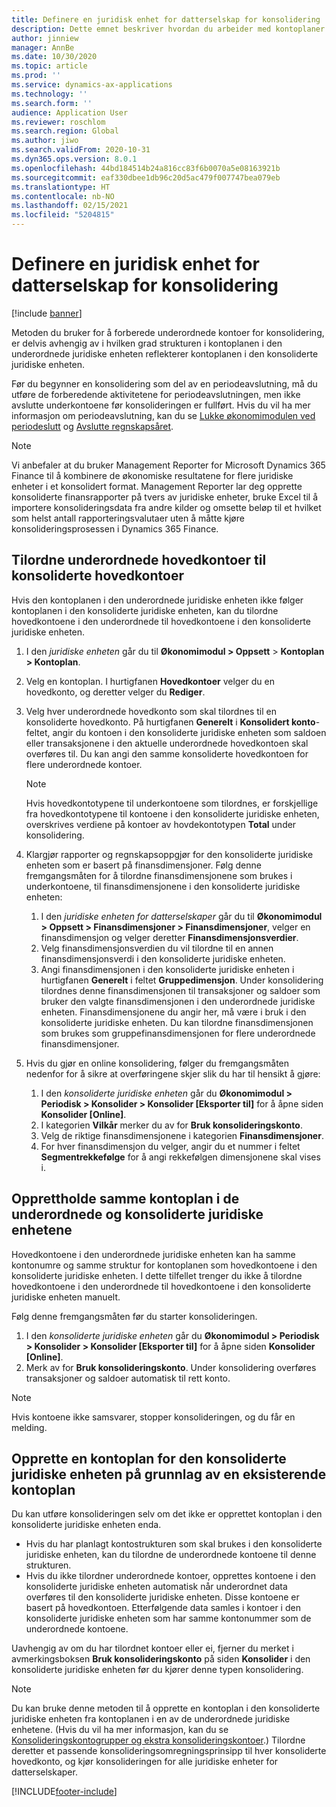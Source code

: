 ```yaml
---
title: Definere en juridisk enhet for datterselskap for konsolidering
description: Dette emnet beskriver hvordan du arbeider med kontoplaner for konsolideringsfirmaer.
author: jinniew
manager: AnnBe
ms.date: 10/30/2020
ms.topic: article
ms.prod: ''
ms.service: dynamics-ax-applications
ms.technology: ''
ms.search.form: ''
audience: Application User
ms.reviewer: roschlom
ms.search.region: Global
ms.author: jiwo
ms.search.validFrom: 2020-10-31
ms.dyn365.ops.version: 8.0.1
ms.openlocfilehash: 44bd184514b24a816cc83f6b0070a5e08163921b
ms.sourcegitcommit: eaf330dbee1db96c20d5ac479f007747bea079eb
ms.translationtype: HT
ms.contentlocale: nb-NO
ms.lasthandoff: 02/15/2021
ms.locfileid: "5204815"
---
```

# <a name="set-up-a-subsidiary-legal-entity-for-consolidation"></a>Definere en juridisk enhet for datterselskap for konsolidering

[!include [banner](../includes/banner.md)]

Metoden du bruker for å forberede underordnede kontoer for konsolidering, er delvis avhengig av i hvilken grad strukturen i kontoplanen i den underordnede juridiske enheten reflekterer kontoplanen i den konsoliderte juridiske enheten.

Før du begynner en konsolidering som del av en periodeavslutning, må du utføre de forberedende aktivitetene for periodeavslutningen, men ikke avslutte underkontoene før konsolideringen er fullført. Hvis du vil ha mer informasjon om periodeavslutning, kan du se [Lukke økonomimodulen ved periodeslutt](close-general-ledger-at-period-end.md) og [Avslutte regnskapsåret](tasks/close-fiscal-year.md).

> [!NOTE]
>  Vi anbefaler at du bruker Management Reporter for Microsoft Dynamics 365 Finance til å kombinere de økonomiske resultatene for flere juridiske enheter i et konsolidert format. Management Reporter lar deg opprette konsoliderte finansrapporter på tvers av juridiske enheter, bruke Excel til å importere konsolideringsdata fra andre kilder og omsette beløp til et hvilket som helst antall rapporteringsvalutaer uten å måtte kjøre konsolideringsprosessen i Dynamics 365 Finance.

## <a name="map-subsidiary-main-accounts-to-consolidated-main-accounts"></a>Tilordne underordnede hovedkontoer til konsoliderte hovedkontoer

Hvis den kontoplanen i den underordnede juridiske enheten ikke følger kontoplanen i den konsoliderte juridiske enheten, kan du tilordne hovedkontoene i den underordnede til hovedkontoene i den konsoliderte juridiske enheten.

1. I den *juridiske enheten* går du til **Økonomimodul \> Oppsett** \> **Kontoplan \> Kontoplan**.
2. Velg en kontoplan. I hurtigfanen **Hovedkontoer** velger du en hovedkonto, og deretter velger du **Rediger**.
3. Velg hver underordnede hovedkonto som skal tilordnes til en konsoliderte hovedkonto. På hurtigfanen **Generelt** i **Konsolidert konto**-feltet, angir du kontoen i den konsoliderte juridiske enheten som saldoen eller transaksjonene i den aktuelle underordnede hovedkontoen skal overføres til. Du kan angi den samme konsoliderte hovedkontoen for flere underordnede kontoer.

    > [!NOTE]
    > Hvis hovedkontotypene til underkontoene som tilordnes, er forskjellige fra hovedkontotypene til kontoene i den konsoliderte juridiske enheten, overskrives verdiene på kontoer av hovdekontotypen **Total** under konsolidering.

4. Klargjør rapporter og regnskapsoppgjør for den konsoliderte juridiske enheten som er basert på finansdimensjoner. Følg denne fremgangsmåten for å tilordne finansdimensjonene som brukes i underkontoene, til finansdimensjonene i den konsoliderte juridiske enheten:

    1. I den *juridiske enheten for datterselskaper* går du til **Økonomimodul \> Oppsett \> Finansdimensjoner \> Finansdimensjoner**, velger en finansdimensjon og velger deretter **Finansdimensjonsverdier**.
    2. Velg finansdimensjonsverdien du vil tilordne til en annen finansdimensjonsverdi i den konsoliderte juridiske enheten.
    3. Angi finansdimensjonen i den konsoliderte juridiske enheten i hurtigfanen **Generelt** i feltet **Gruppedimensjon**. Under konsolidering tilordnes denne finansdimensjonen til transaksjoner og saldoer som bruker den valgte finansdimensjonen i den underordnede juridiske enheten. Finansdimensjonene du angir her, må være i bruk i den konsoliderte juridiske enheten. Du kan tilordne finansdimensjonen som brukes som gruppefinansdimensjonen for flere underordnede finansdimensjoner.

5. Hvis du gjør en online konsolidering, følger du fremgangsmåten nedenfor for å sikre at overføringene skjer slik du har til hensikt å gjøre:

    1. I den *konsoliderte juridiske enheten* går du **Økonomimodul \> Periodisk \> Konsolider \> Konsolider \[Eksporter til\]** for å åpne siden **Konsolider \[Online\]**.
    2. I kategorien **Vilkår** merker du av for **Bruk konsolideringskonto**.
    3. Velg de riktige finansdimensjonene i kategorien **Finansdimensjoner**.
    4. For hver finansdimensjon du velger, angir du et nummer i feltet **Segmentrekkefølge** for å angi rekkefølgen dimensjonene skal vises i.

## <a name="maintain-the-same-chart-of-accounts-in-the-subsidiary-and-consolidated-legal-entities"></a>Opprettholde samme kontoplan i de underordnede og konsoliderte juridiske enhetene

Hovedkontoene i den underordnede juridiske enheten kan ha samme kontonumre og samme struktur for kontoplanen som hovedkontoene i den konsoliderte juridiske enheten. I dette tilfellet trenger du ikke å tilordne hovedkontoene i den underordnede til hovedkontoene i den konsoliderte juridiske enheten manuelt.

Følg denne fremgangsmåten før du starter konsolideringen.

1. I den *konsoliderte juridiske enheten* går du **Økonomimodul \> Periodisk \> Konsolider \> Konsolider \[Eksporter til\]** for å åpne siden **Konsolider \[Online\]**.
2. Merk av for **Bruk konsolideringskonto**. Under konsolidering overføres transaksjoner og saldoer automatisk til rett konto.

> [!NOTE]
> Hvis kontoene ikke samsvarer, stopper konsolideringen, og du får en melding.

## <a name="create-a-chart-of-accounts-for-the-consolidated-legal-entity-based-on-an-existing-chart-of-accounts"></a>Opprette en kontoplan for den konsoliderte juridiske enheten på grunnlag av en eksisterende kontoplan

Du kan utføre konsolideringen selv om det ikke er opprettet kontoplan i den konsoliderte juridiske enheten enda.

- Hvis du har planlagt kontostrukturen som skal brukes i den konsoliderte juridiske enheten, kan du tilordne de underordnede kontoene til denne strukturen.
- Hvis du ikke tilordner underordnede kontoer, opprettes kontoene i den konsoliderte juridiske enheten automatisk når underordnet data overføres til den konsoliderte juridiske enheten. Disse kontoene er basert på hovedkontoen. Etterfølgende data samles i kontoer i den konsoliderte juridiske enheten som har samme kontonummer som de underordnede kontoene.

Uavhengig av om du har tilordnet kontoer eller ei, fjerner du merket i avmerkingsboksen **Bruk konsolideringskonto** på siden **Konsolider** i den konsoliderte juridiske enheten før du kjører denne typen konsolidering.

> [!NOTE]
> Du kan bruke denne metoden til å opprette en kontoplan i den konsoliderte juridiske enheten fra kontoplanen i en av de underordnede juridiske enhetene. (Hvis du vil ha mer informasjon, kan du se [Konsolideringskontogrupper og ekstra konsolideringskontoer](../budgeting/consolidation-account-groups-consolidation-accounts.md).) Tilordne deretter et passende konsolideringsomregningsprinsipp til hver konsoliderte hovedkonto, og kjør konsolideringen for alle juridiske enheter for datterselskaper.


[!INCLUDE[footer-include](../../includes/footer-banner.md)]
